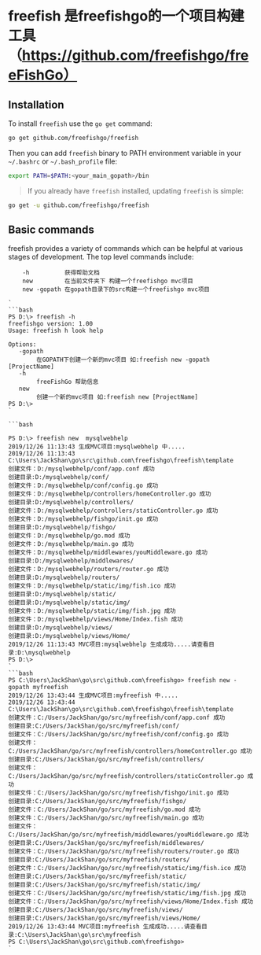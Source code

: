 # freefish 是freefishgo的一个项目构建工具（https://github.com/freefishgo/freeFishGo）

## Installation

To install `freefish` use the `go get` command:

```bash
go get github.com/freefishgo/freefish
```

Then you can add `freefish` binary to PATH environment variable in your `~/.bashrc` or `~/.bash_profile` file:

```bash
export PATH=$PATH:<your_main_gopath>/bin
```

> If you already have `freefish` installed, updating `freefish` is simple:

```bash
go get -u github.com/freefishgo/freefish
```

## Basic commands

freefish provides a variety of commands which can be helpful at various stages of development. The top level commands include:

```
    -h          获得帮助文档
    new         在当前文件夹下 构建一个freefishgo mvc项目
    new -gopath 在gopath目录下的src构建一个freefishgo mvc项目

`
```bash
PS D:\> freefish -h
freefishgo version: 1.00
Usage: freefish h look help

Options:
   -gopath
        在GOPATH下创建一个新的mvc项目 如:freefish new -gopath [ProjectName]
   -h
        freeFishGo 帮助信息
   new
        创建一个新的mvc项目 如:freefish new [ProjectName]
PS D:\>
`

```bash

PS D:\> freefish new  mysqlwebhelp
2019/12/26 11:13:43 生成MVC项目:mysqlwebhelp 中.....
2019/12/26 11:13:43 C:\Users\JackShan\go\src\github.com\freefishgo\freefish\template
创建文件：D:/mysqlwebhelp/conf/app.conf 成功
创建目录:D:/mysqlwebhelp/conf/
创建文件：D:/mysqlwebhelp/conf/config.go 成功
创建文件：D:/mysqlwebhelp/controllers/homeController.go 成功
创建目录:D:/mysqlwebhelp/controllers/
创建文件：D:/mysqlwebhelp/controllers/staticController.go 成功
创建文件：D:/mysqlwebhelp/fishgo/init.go 成功
创建目录:D:/mysqlwebhelp/fishgo/
创建文件：D:/mysqlwebhelp/go.mod 成功
创建文件：D:/mysqlwebhelp/main.go 成功
创建文件：D:/mysqlwebhelp/middlewares/youMiddleware.go 成功
创建目录:D:/mysqlwebhelp/middlewares/
创建文件：D:/mysqlwebhelp/routers/router.go 成功
创建目录:D:/mysqlwebhelp/routers/
创建文件：D:/mysqlwebhelp/static/img/fish.ico 成功
创建目录:D:/mysqlwebhelp/static/
创建目录:D:/mysqlwebhelp/static/img/
创建文件：D:/mysqlwebhelp/static/img/fish.jpg 成功
创建文件：D:/mysqlwebhelp/views/Home/Index.fish 成功
创建目录:D:/mysqlwebhelp/views/
创建目录:D:/mysqlwebhelp/views/Home/
2019/12/26 11:13:43 MVC项目:mysqlwebhelp 生成成功.....请查看目录:D:\mysqlwebhelp
PS D:\>
`
```bash
PS C:\Users\JackShan\go\src\github.com\freefishgo> freefish new -gopath myfreefish
2019/12/26 13:43:44 生成MVC项目:myfreefish 中.....
2019/12/26 13:43:44 C:\Users\JackShan\go\src\github.com\freefishgo\freefish\template
创建文件：C:/Users/JackShan/go/src/myfreefish/conf/app.conf 成功
创建目录:C:/Users/JackShan/go/src/myfreefish/conf/
创建文件：C:/Users/JackShan/go/src/myfreefish/conf/config.go 成功
创建文件：C:/Users/JackShan/go/src/myfreefish/controllers/homeController.go 成功
创建目录:C:/Users/JackShan/go/src/myfreefish/controllers/
创建文件：C:/Users/JackShan/go/src/myfreefish/controllers/staticController.go 成功
创建文件：C:/Users/JackShan/go/src/myfreefish/fishgo/init.go 成功
创建目录:C:/Users/JackShan/go/src/myfreefish/fishgo/
创建文件：C:/Users/JackShan/go/src/myfreefish/go.mod 成功
创建文件：C:/Users/JackShan/go/src/myfreefish/main.go 成功
创建文件：C:/Users/JackShan/go/src/myfreefish/middlewares/youMiddleware.go 成功
创建目录:C:/Users/JackShan/go/src/myfreefish/middlewares/
创建文件：C:/Users/JackShan/go/src/myfreefish/routers/router.go 成功
创建目录:C:/Users/JackShan/go/src/myfreefish/routers/
创建文件：C:/Users/JackShan/go/src/myfreefish/static/img/fish.ico 成功
创建目录:C:/Users/JackShan/go/src/myfreefish/static/
创建目录:C:/Users/JackShan/go/src/myfreefish/static/img/
创建文件：C:/Users/JackShan/go/src/myfreefish/static/img/fish.jpg 成功
创建文件：C:/Users/JackShan/go/src/myfreefish/views/Home/Index.fish 成功
创建目录:C:/Users/JackShan/go/src/myfreefish/views/
创建目录:C:/Users/JackShan/go/src/myfreefish/views/Home/
2019/12/26 13:43:44 MVC项目:myfreefish 生成成功.....请查看目录:C:\Users\JackShan\go\src\myfreefish
PS C:\Users\JackShan\go\src\github.com\freefishgo>
`
